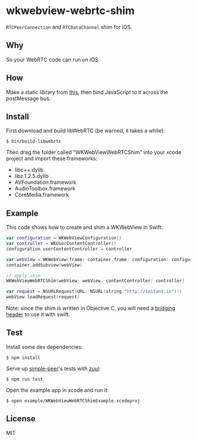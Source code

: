 # wkwebview-webrtc-shim
`RTCPeerConnection` and `RTCDataChannel` shim for iOS.

## Why
So your WebRTC code can run on iOS.

## How
Make a static library from [this](http://www.webrtc.org/native-code/ios), then bind JavaScript to it across the postMessage bus.

## Install
First download and build libWebRTC (be warned, it takes a while):
```
$ bin/build-libwebrtc
```

Then drag the folder called "WKWebViewWebRTCShim" into your xcode project and import these frameworks:

- libc++.dylib
- libz.1.2.5.dylib
- AVFoundation.framework
- AudioToolbox.framework
- CoreMedia.framework

## Example
This code shows how to create and shim a WKWebView in Swift:

``` swift
var configuration = WKWebViewConfiguration()
var controller = WKUserContentController()
configuration.userContentController = controller

var webView = WKWebView(frame: container.frame, configuration: configuration)
container.addSubview(webView)

// apply shim
WKWebViewWebRTCShim(webView: webView, contentController: controller)

var request = NSURLRequest(URL: NSURL(string:"http://instant.io")!)
webView.loadRequest(request)
```

Note: since the shim is written in Objective C, you will need a [bridging header](https://developer.apple.com/library/prerelease/ios/documentation/Swift/Conceptual/BuildingCocoaApps/MixandMatch.html) to use it with swift.

## Test
Install some dev dependencies:
```
$ npm install
```

Serve up [simple-peer](https://github.com/feross/simple-peer)'s tests with [zuul](https://github.com/defunctzombie/zuul):
```
$ npm run test
```

Open the example app in xcode and run it:
```
$ open example/WKWebViewWebRTCShimExample.xcodeproj
```

## License
MIT
